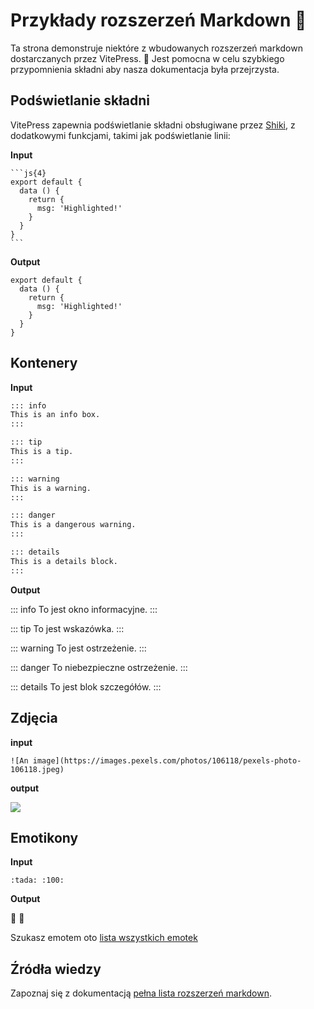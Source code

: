 # Przykłady rozszerzeń Markdown 💜

Ta strona demonstruje niektóre z wbudowanych rozszerzeń markdown dostarczanych przez VitePress. 🚀
Jest pomocna w celu szybkiego przypomnienia składni aby nasza dokumentacja była przejrzysta. 

## Podświetlanie składni

VitePress zapewnia podświetlanie składni obsługiwane przez [Shiki](https://github.com/shikijs/shiki), z dodatkowymi funkcjami, takimi jak podświetlanie linii:

**Input**

````
```js{4}
export default {
  data () {
    return {
      msg: 'Highlighted!'
    }
  }
}
```
````

**Output**

```js{4}
export default {
  data () {
    return {
      msg: 'Highlighted!'
    }
  }
}
```

## Kontenery 

**Input**

```md
::: info
This is an info box.
:::

::: tip
This is a tip.
:::

::: warning
This is a warning.
:::

::: danger
This is a dangerous warning.
:::

::: details
This is a details block.
:::
```

**Output**

::: info
To jest okno informacyjne.
:::

::: tip
To jest wskazówka.
:::

::: warning
To jest ostrzeżenie.
:::

::: danger
To niebezpieczne ostrzeżenie.
:::

::: details
To jest blok szczegółów.
:::

## Zdjęcia

**input**

```
![An image](https://images.pexels.com/photos/106118/pexels-photo-106118.jpeg)
```

**output**

![](https://images.pexels.com/photos/106118/pexels-photo-106118.jpeg)


## Emotikony

**Input**

```
:tada: :100:
```

**Output**

🎉 💯

Szukasz emotem oto [lista wszystkich emotek](https://github.com/markdown-it/markdown-it-emoji/blob/master/lib/data/full.json) 

## Źródła wiedzy

Zapoznaj się z dokumentacją [pełna lista rozszerzeń markdown](https://vitepress.dev/guide/markdown).
